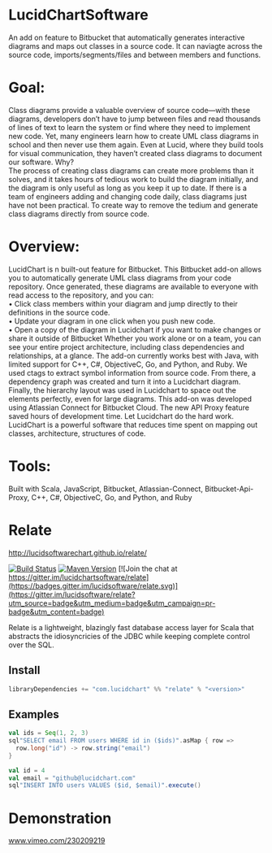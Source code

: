 # LucidChartSoftware 
An add on feature to Bitbucket that automatically generates interactive diagrams and maps out classes in a source code. It can naviagte across the source code, imports/segments/files and between members and functions.  
# Goal: 
Class diagrams provide a valuable overview of source code—with these diagrams, developers don’t have to jump between files and read thousands of lines of text to learn the system or find where they need to implement new code. Yet, many engineers learn how to create UML class diagrams in school and then never use them again. Even at Lucid, where they build tools for visual communication, they haven’t created class diagrams to document our software. Why? <br/>
The process of creating class diagrams can create more problems than it solves, and it takes hours of tedious work to build the diagram
initially, and the diagram is only useful as long as you keep it up to date. If there is a team of engineers adding and changing code daily, class
diagrams just have not been practical. To create way to remove the tedium and generate class diagrams directly from source code.
# Overview: 
LucidChart is n built-out feature for Bitbucket. This Bitbucket add-on allows you to automatically generate UML class diagrams from your code repository. Once generated, these diagrams are
available to everyone with read access to the repository, and you can:<br/>
• Click class members within your diagram and jump directly to their definitions in the source code.<br/>
• Update your diagram in one click when you push new code.<br/>
• Open a copy of the diagram in Lucidchart if you want to make changes or share it outside of Bitbucket
Whether you work alone or on a team, you can see your entire project architecture, including class dependencies and relationships, at a glance.
The add-on currently works best with Java, with limited support for C++, C#, ObjectiveC, Go, and Python, and Ruby.
We used ctags to extract symbol information from source code. From there, a dependency graph was created and turn it into a Lucidchart diagram.
Finally, the hierarchy layout was used in Lucidchart to space out the elements perfectly, even for large diagrams. This add-on was developed
using Atlassian Connect for Bitbucket Cloud. The new API Proxy feature saved hours of development time. Let
Lucidchart do the hard work. LucidChart is a powerful software that reduces time spent on mapping out classes, architecture, structures of code.
# Tools: 
Built with Scala, JavaScript, Bitbucket, Atlassian-Connect, Bitbucket-Api-Proxy, C++, C#, ObjectiveC, Go, and Python, and Ruby

# Relate
http://lucidsoftwarechart.github.io/relate/

[![Build Status](https://travis-ci.org/lucidsoftware/relate.svg)](https://travis-ci.org/lucidsoftware/relate)
[![Maven Version](https://img.shields.io/maven-central/v/com.lucidchart/relate_2.12.svg)](https://search.maven.org/#search%7Cga%7C1%7Cg%3A%22com.lucidchart%22%20AND%20a%3A%22relate_2.12%22)
[![Join the chat at https://gitter.im/lucidchartsoftware/relate](https://badges.gitter.im/lucidsoftware/relate.svg)](https://gitter.im/lucidsoftware/relate?utm_source=badge&utm_medium=badge&utm_campaign=pr-badge&utm_content=badge)

Relate is a lightweight, blazingly fast database access layer for Scala that abstracts the idiosyncricies of the JDBC while keeping complete control over the SQL.

## Install

```scala
libraryDependencies += "com.lucidchart" %% "relate" % "<version>"
```

## Examples

```scala
val ids = Seq(1, 2, 3)
sql"SELECT email FROM users WHERE id in ($ids)".asMap { row =>
  row.long("id") -> row.string("email")
}
```

```scala
val id = 4
val email = "github@lucidchart.com"
sql"INSERT INTO users VALUES ($id, $email)".execute()
```

# Demonstration
www.vimeo.com/230209219


